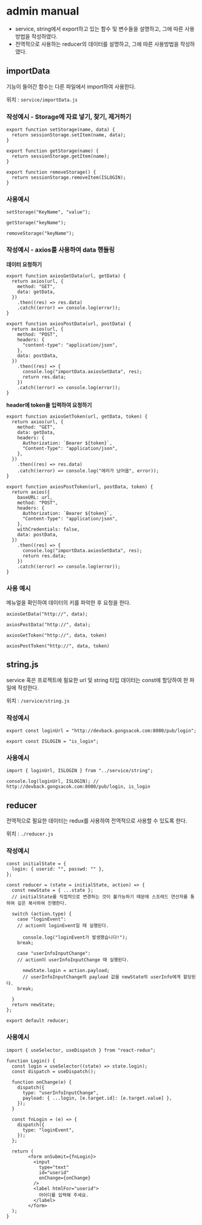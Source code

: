 # admin manual

- service, string에서 export하고 있는 함수 및 변수들을 설명하고, 그에 따른 사용방법을 작성하였다.
- 전역적으로 사용하는 reducer의 데이터를 설명하고, 그에 따른 사용방법을 작성하였다.

## importData

기능이 들어간 함수는 다른 파일에서 import하여 사용한다.

위치 : `service/importData.js`

### 작성예시 - Storage에 자료 넣기, 찾기, 제거하기

```
export function setStorage(name, data) {
  return sessionStorage.setItem(name, data);
}

export function getStorage(name) {
  return sessionStorage.getItem(name);
}

export function removeStorage() {
  return sessionStorage.removeItem(ISLOGIN);
}
```

### 사용예시

```
setStorage("KeyName", "value");

getStorage("keyName");

removeStorage("keyName");
```

### 작성예시 - axios를 사용하여 data 핸들링

**데이터 요청하기**

```
export function axiosGetData(url, getData) {
  return axios(url, {
    method: "GET",
    data: getData,
  })
    .then((res) => res.data)
    .catch((error) => console.log(error));
}

export function axiosPostData(url, postData) {
  return axios(url, {
    method: "POST",
    headers: {
      "content-type": "application/json",
    },
    data: postData,
  })
    .then((res) => {
      console.log("importData.axiosSetData", res);
      return res.data;
    })
    .catch((error) => console.log(error));
}
```

**header에 token을 입력하여 요청하기**

```
export function axiosGetToken(url, getData, token) {
  return axios(url, {
    method: "GET",
    data: getData,
    headers: {
      Authorization: `Bearer ${token}`,
      "Content-Type": "application/json",
    },
  })
    .then((res) => res.data)
    .catch((error) => console.log("에러가 났어욥", error));
}

export function axiosPostToken(url, postData, token) {
  return axios({
    baseURL: url,
    method: "POST",
    headers: {
      Authorization: `Bearer ${token}`,
      "Content-Type": "application/json",
    },
    withCredentials: false,
    data: postData,
  })
    .then((res) => {
      console.log("importData.axiosSetData", res);
      return res.data;
    })
    .catch((error) => console.log(error));
}

```

### 사용 예시

메뉴얼을 확인하여 데이터의 키를 파악한 후 요청을 한다.

```
axiosGetData("http://", data);

axiosPostData("http://", data);

axiosGetToken("http://", data, token)

axiosPostToken("http://", data, token)
```

## string.js

service 혹은 프로젝트에 필요한 url 및 string 타입 데이터는 const에 할당하여 한 파일에 작성한다.

위치 : `/service/string.js`

### 작성예시

```
export const loginUrl = "http://devback.gongsacok.com:8080/pub/login";

export const ISLOGIN = "is_login";
```

### 사용예시

```
import { loginUrl, ISLOGIN } from "../service/string";

console.log(loginUrl, ISLOGIN); // http://devback.gongsacok.com:8080/pub/login, is_login
```

## reducer

전역적으로 필요한 데이터는 redux를 사용하여 전역적으로 사용할 수 있도록 한다.

위치 : `./reducer.js`

### 작성예시

```
const initialState = {
  login: { userid: "", passwd: "" },
};

const reducer = (state = initialState, action) => {
  const newState = { ...state };
  // initialState를 직접적으로 변경하는 것이 불가능하기 때문에 스프레드 연산자를 통하여 깊은 복사하여 진행한다.

  switch (action.type) {
    case "loginEvent":
    // action이 loginEvent일 때 실행된다.

      console.log("loginEvent가 발생했습니다!");
    break;

    case "userInfoInputChange":
    // action이 userInfoInputChange 때 실행된다.

      newState.login = action.payload;
      // userInfoInputChange의 payload 값을 newState의 userInfo에게 할당된다.
    break;

  }
  return newState;
};

export default reducer;

```

### 사용예시

```
import { useSelector, useDispatch } from "react-redux";

function Login() {
  const login = useSelector((state) => state.login);
  const dispatch = useDispatch();

  function onChange(e) {
    dispatch({
      type: "userInfoInputChange",
      payload: { ...login, [e.target.id]: [e.target.value] },
    });
  }

  const fnLogin = (e) => {
    dispatch({
      type: "loginEvent",
    });
  };

  return (
        <form onSubmit={fnLogin}>
          <input
            type="text"
            id="userid"
            onChange={onChange}
          />
          <label htmlFor="userid">
            아이디를 입력해 주세요.
          </label>
        </form>
  );
}
```
